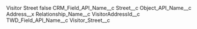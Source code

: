 <?xml version="1.0" encoding="UTF-8"?>
<CustomMetadata xmlns="http://soap.sforce.com/2006/04/metadata" xmlns:xsi="http://www.w3.org/2001/XMLSchema-instance" xmlns:xsd="http://www.w3.org/2001/XMLSchema">
    <label>Visitor Street</label>
    <protected>false</protected>
    <values>
        <field>CRM_Field_API_Name__c</field>
        <value xsi:type="xsd:string">Street__c</value>
    </values>
    <values>
        <field>Object_API_Name__c</field>
        <value xsi:type="xsd:string">Address__x</value>
    </values>
    <values>
        <field>Relationship_Name__c</field>
        <value xsi:type="xsd:string">VisitorAddressId__c</value>
    </values>
    <values>
        <field>TWD_Field_API_Name__c</field>
        <value xsi:type="xsd:string">Visitor_Street__c</value>
    </values>
</CustomMetadata>
